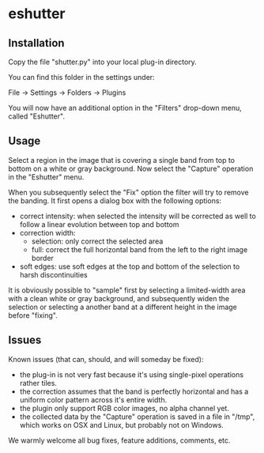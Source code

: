 # eshutter

## Installation

Copy the file "shutter.py" into your local plug-in directory.

You can find this folder in the settings under:

File -> Settings -> Folders -> Plugins

You will now have an additional option in the "Filters" drop-down menu, called "Eshutter".

## Usage

Select a region in the image that is covering a single band from top to bottom on a white or gray background.
Now select the "Capture" operation in the "Eshutter" menu.

When you subsequently select the "Fix" option the filter will try to remove the banding.
It first opens a dialog box with the following options:

- correct intensity: when selected the intensity will be corrected as well to follow a linear evolution between top and bottom
- correction width: 
    + selection: only correct the selected area
    + full: correct the full horizontal band from the left to the right image border
- soft edges: use soft edges at the top and bottom of the selection to harsh discontinuities

It is obviously possible to "sample" first by selecting a limited-width area with a clean white or gray background, and subsequently widen the selection or selecting a another band at a different height in the image before "fixing".

## Issues

Known issues (that can, should, and will someday be fixed):

- the plug-in is not very fast because it's using single-pixel operations rather tiles.
- the correction assumes that the band is perfectly horizontal and has a uniform color pattern across it's entire width.
- the plugin only support RGB color images, no alpha channel yet.
- the collected data by the "Capture" operation is saved in a file in "/tmp", which works on OSX and Linux, but probably not on Windows.

We warmly welcome all bug fixes, feature additions, comments, etc.
